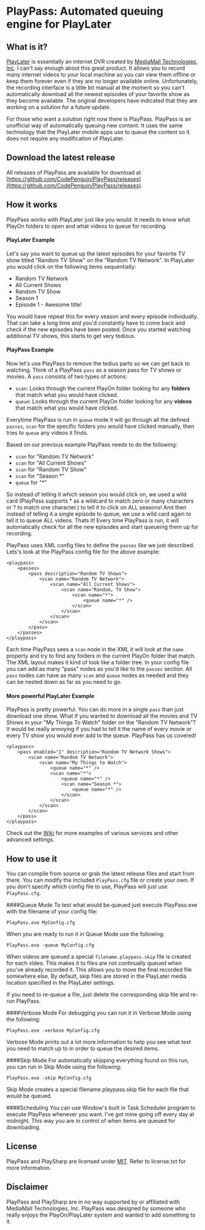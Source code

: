 PlayPass: Automated queuing engine for PlayLater
================================

What is it?
--------------------------------
[PlayLater](http://playon.tv) is essentially an internet DVR created by [MediaMall Technologies, Inc](http://playon.tv).  I can't say enough about this great product.  It allows you to record many internet videos to your local machine so you can view them offline or keep them forever even if they are no longer available online. Unfortunately, the recording interface is a little bit manual at the moment so you can't automatically download all the newest episodes of your favorite show as they become available.  The original developers have indicated that they are working on a solution for a future update.

For those who want a solution right now there is PlayPass. PlayPass is an unofficial way of automatically queuing new content.  It uses the same technology that the PlayLater mobile apps use to queue the content so it does not require any modification of PlayLater.

Download the latest release
--------------------------------
All releases of PlayPass are available for download at [https://github.com/CodePenguin/PlayPass/releases](https://github.com/CodePenguin/PlayPass/releases).

How it works
--------------------------------
PlayPass works with PlayLater just like you would.  It needs to know what PlayOn folders to open and what videos to queue for recording.

#### PlayLater Example
Let's say you want to queue up the latest episodes for your favorite TV show titled "Random TV Show" on the "Random TV Network".  In PlayLater you would click on the following items sequentially:

- Random TV Network
- All Current Shows
- Random TV Show
- Season 1
- Episode 1 - Awesome title!

You would have repeat this for every season and every episode individually.  That can take a long time and you'd constantly have to come back and check if the new episodes have been posted.  Once you started watching additional TV shows, this starts to get very tedious. 

#### PlayPass Example

Now let's use PlayPass to remove the tedius parts so we can get back to watching.  Think of a PlayPass `pass` as a season pass for TV shows or movies.  A `pass` consists of two types of actions:

- `scan`: Looks through the current PlayOn folder looking for any **folders** that match what you would have clicked.
- `queue`: Looks through the current PlayOn folder looking for any **videos** that match what you would have clicked.

Everytime PlayPass is run in `queue` mode it will go through all the defined `passes`, `scan` for the specific folders you would have clicked manually, then tries to `queue` any videos it finds.

Based on our previous example PlayPass needs to do the following:

- `scan` for "Random TV Network"
- `scan` for "All Current Shows"
- `scan` for "Random TV Show"
- `scan` for "Season *"
- `queue` for "*"

So instead of telling it which season you would click on, we used a wild card (PlayPass supports * as a wildcard to match zero or many characters or ? to match one character.) to tell it to click on ALL seasons! And then instead of telling it a single episode to queue, we use a wild card again to tell it to queue ALL videos.  Thats it!  Every time PlayPass is run, it will automatically check for all the new episodes and start queueing them up for recording.

PlayPass uses XML config files to define the `passes` like we just described.  Lets's look at the PlayPass config file for the above example:

	<playpass>
		<passes>
			<pass description="Random TV Shows">
				<scan name="Random TV Network">
					<scan name="All Current Shows">
						<scan name="Random, TV Show">
							<scan name="*">
								<queue name="*" />
							</scan>
						</scan>
					</scan>
				</scan>
			</pass>
		</passes>
	</playpass>

Each time PlayPass sees a `scan` node in the XML it will look at the `name` property and try to find any folders in the current PlayOn folder that match. The XML layout makes it kind of look like a folder tree.  In your config file you can add as many "pass" nodes as you'd like to the `passes` section.  All `pass` nodes can have as many `scan` and `queue` nodes as needed and they can be nested down as far as you need to go.

#### More powerful PlayLater Example

PlayPass is pretty powerful.  You can do more in a single `pass` than just download one show.  What if you wanted to download all the movies and TV Shows in your "My Things To Watch" folder on the "Random TV Network"?  It would be really annoying if you had to tell it the name of every movie or every TV show you would ever add to the queue.  PlayPass has us covered!

	<playpass>
		<pass enabled="1" description="Random TV Network Shows">
			<scan name="Random TV Network">
				<scan name="My Things to Watch">
					<queue name="*" />
					<scan name="*">
						<queue name="*" />
						<scan name="Season *">
							<queue name="*" />
						</scan>
					</scan>
				</scan>
			</scan>
		</pass>
	</playpass>


Check out the [Wiki](https://github.com/CodePenguin/PlayPass/wiki) for more examples of various services and other advanced settings.

How to use it
--------------------------------
You can compile from source or grab the latest release files and start from there.  You can modify the included `PlayPass.cfg` file or create your own.  If you don't specify which config file to use, PlayPass will just use `PlayPass.cfg`.

####Queue Mode
To test what would be queued just execute PlayPass.exe with the filename of your config file:

    PlayPass.exe MyConfig.cfg

When you are ready to run it in Queue Mode use the following:

    PlayPass.exe -queue MyConfig.cfg

When videos are queued a special `filename.playpass.skip` file is created for each video.  This makes it to files are not continually queued when you've already recorded it.  This allows you to move the final recorded file somewhere else.  By default, skip files are stored in the PlayLater media location specified in the PlayLater settings.

If you need to re-queue a file, just delete the corresponding skip file and re-run PlayPass.

####Verbose Mode
For debugging you can run it in Verbose Mode using the following:

    PlayPass.exe -verbose MyConfig.cfg

Verbose Mode prints out a lot more information to help you see what text you need to match up to in order to queue the desired items.

####Skip Mode
For automatically skipping everything found on this run, you can run in Skip Mode using the following:

    PlayPass.exe -skip MyConfig.cfg

Skip Mode creates a special filename.playpass.skip file for each file that would be queued.

####Scheduling
You can use Window's built in Task Scheduler program to execute PlayPass whenever you want.  I've got mine going off every day at midnight.  This way you are in control of when items are queued for downloading.

License
--------------------------------
PlayPass and PlaySharp are licensed under [MIT](http://opensource.org/licenses/MIT). Refer to license.txt for more information.

Disclaimer
--------------------------------
PlayPass and PlaySharp are in no way supported by or affiliated with MediaMall Technologies, Inc. PlayPass was designed by someone who really enjoys the PlayOn/PlayLater system and wanted to add something to it.